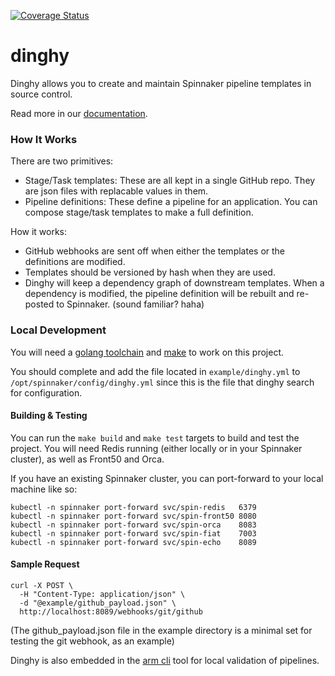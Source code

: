 [![Coverage Status](https://coveralls.io/repos/github/armory/dinghy/badge.svg?branch=testcover)](https://coveralls.io/github/armory/dinghy?branch=testcover)

# dinghy

Dinghy allows you to create and maintain Spinnaker pipeline templates in source
control.

Read more in our
[documentation](https://docs.armory.io/docs/armory-admin/dinghy-enable/).

### How It Works

There are two primitives:
- Stage/Task templates: These are all kept in a single GitHub repo. They are
  json files with replacable values in them.
- Pipeline definitions: These define a pipeline for an application. You can
  compose stage/task templates to make a full definition.

How it works:
- GitHub webhooks are sent off when either the templates or the definitions are
  modified.
- Templates should be versioned by hash when they are used.
- Dinghy will keep a dependency graph of downstream templates. When a
  dependency is modified, the pipeline definition will be rebuilt and re-posted
  to Spinnaker. (sound familiar? haha)

### Local Development

You will need a [golang toolchain] and [make] to work on this project.

You should complete and add the file located in `example/dinghy.yml` to `/opt/spinnaker/config/dinghy.yml` since 
this is the file that dinghy search for configuration.

#### Building & Testing

You can run the `make build` and `make test` targets to build and test the
project.  You will need Redis running (either locally or in your Spinnaker
cluster), as well as Front50 and Orca.

If you have an existing Spinnaker cluster, you can port-forward to your local
machine like so:

```shell
kubectl -n spinnaker port-forward svc/spin-redis   6379
kubectl -n spinnaker port-forward svc/spin-front50 8080
kubectl -n spinnaker port-forward svc/spin-orca    8083
kubectl -n spinnaker port-forward svc/spin-fiat    7003
kubectl -n spinnaker port-forward svc/spin-echo    8089
```



#### Sample Request

```shell
curl -X POST \
  -H "Content-Type: application/json" \
  -d "@example/github_payload.json" \
  http://localhost:8089/webhooks/git/github
```

(The github_payload.json file in the example directory is a minimal set for
testing the git webhook, as an example)

Dinghy is also embedded in the [arm cli](https://github.com/armory-io/arm) tool
for local validation of pipelines.

[golang toolchain]: https://golang.org/doc/install
[make]: https://www.gnu.org/software/make/
